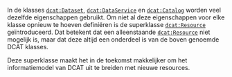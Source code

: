 In de klasses [`dcat:Dataset`](#dcat-Dataset), [`dcat:DataService`](#dcat-DataService) en [`dcat:Catalog`](#dcat-Catalog) worden veel dezelfde 
eigenschappen gebruikt. Om niet al deze eigenschappen voor elke klasse opnieuw te hoeven definiëren is de superklasse 
[`dcat:Resource`](#dcat-Resource) geïntroduceerd. Dat betekent dat een alleenstaande [`dcat:Resource`](#dcat-Resource) 
niet mogelijk is, maar dat deze altijd een onderdeel is van de boven genoemde DCAT klasses.

Deze superklasse maakt het in de toekomst makkelijker om het informatiemodel van DCAT uit te breiden met nieuwe 
resources.
